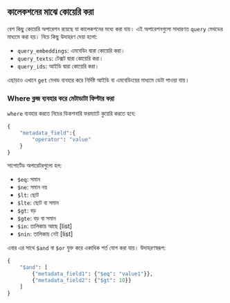 ## কালেকশনের মাঝে কোয়েরি করা

বেশ কিছু কোয়েরি অপারেশন রয়েছে যা কালেকশনের মধ্যে করা যায়। এই অপারেশনগুলো সাধারণত `query` মেথডের মাধ্যমে করা হয়। নিচে কিছু উদাহরণ দেয়া হলো:

- `query_embeddings`: এমবেডিং দ্বারা কোয়েরি করা।
- `query_texts`: টেক্সট দ্বারা কোয়েরি করা।
- `query_ids`: আইডি দ্বারা কোয়েরি করা।

এছাড়াও এখানে `get` মেথড ব্যবহার করে নির্দিষ্ট আইডি বা এমবেডিংয়ের মাধ্যমে ডেটা পাওয়া যায়।

### Where ক্লজ ব্যবহার করে মেটাডাটা ফিল্টার করা

`where` ব্যবহার করতে নিচের ডিকশনারি ফরম্যাটে কুয়েরি করতে হবে:

```python
{
    "metadata_field":{
        "operator": "value"
    }
}
```

সাপোর্টেড অপারেটরগুলো হল:

- `$eq`: সমান
- `$ne`: সমান নয়
- `$lt`: ছোট
- `$lte`: ছোট বা সমান
- `$gt`: বড়
- `$gte`: বড় বা সমান
- `$in`: তালিকায় আছে [list]
- `$nin`: তালিকায় নেই [list]

এবার এর সাথে `$and` বা `$or` যুক্ত করে একাধিক শর্ত যোগ করা যায়। উদাহরণস্বরূপ:

```python
{
    "$and": [
        {"metadata_field1": {"$eq": "value1"}},
        {"metadata_field2": {"$gt": 10}}
    ]
}
```
